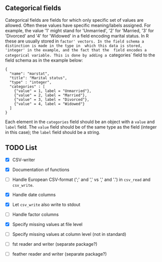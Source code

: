 


Categorical fields
-------------------------------------------------------------------------------

Categorical fields are fields for which only specific set of values are allowed. 
Often these values have specific meaning/labels assigned. For example, the value
'1' might stand for 'Unmarried', '2' for 'Married, '3' for 'Divorced' and '4' 
for 'Widowed' in a field encoding marital status. In R these are usually stored 
in `factor' vectors. In the field schema a distinction is made in the type in 
which this data is stored, 'integer' in the example, and the fact that the 
field encodes a categorical variable. This is done by adding a `categories` field
to the field schema as in the example below:

```
{
  "name": "marstat",
  "title": "Marital status",
  "type" : "integer",
  "categories" : [
    {"value" = 1, label = "Unmarried"},
    {"value" = 2, label = "Married"},
    {"value" = 3, label = "Divorced"},
    {"value" = 4, label = "Widowed"}
  ]
}
```

Each element in the `categories` field should be an object with a `value` and 
`label` field. The `value` field should be of the same type as the field 
(integer in this case); the `label` field should be a string. 



TODO List
-------------------------------------------------------------------------------

- [x] CSV-writer
- [x] Documentation of functions
- [ ] Handle European CSV-format (';' and ',' vs ',' and '.') in `csv_read` and
  `csv_write`.
- [x] Handle date columns
- [x] Let `csv_write` also write to stdout
- [ ] Handle factor columns
- [x] Specify missing values at file level 
- [ ] Specify missing values at column level (not in standard)
- [ ] fst reader and writer (separate package?)
- [ ] feather reader and writer (separate package?)

